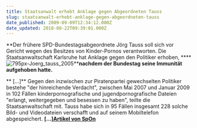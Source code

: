 ```yaml
---
title: Staatsanwalt erhebt Anklage gegen Abgeordneten Tauss
slug: staatsanwalt-erhebt-anklage-gegen-abgeordneten-tauss
date_published: 2009-09-09T12:34:12.000Z
date_updated: 2018-08-22T09:39:01.000Z
---
```


**Der frühere SPD-Bundestagsabgeordnete Jörg Tauss soll sich vor Gericht wegen des Besitzes von Kinder-Pornos verantworten. Die Staatsanwaltschaft Karlsruhe hat Anklage gegen den Politiker erhoben, ****![795px-Joerg_tauss_2005](//picdump.thafaker.de/2009/09/795px-Joerg_tauss_2005-300x226.jpg)****nachdem der Bundestag seine Immunität aufgehoben hatte.**

** [...]** Gegen den inzwischen zur Piratenpartei gewechselten Politiker bestehe "der hinreichende Verdacht", zwischen Mai 2007 und Januar 2009 in 102 Fällen kinderpornografische und jugendpornografische Dateien "erlangt, weitergegeben und besessen zu haben", teilte die Staatsanwaltschaft mit. Tauss habe sich in 95 Fällen insgesamt 228 solche Bild- und Videodateien verschafft und auf seinem Mobiltelefon abgespeichert. **[...]**[**Artikel von SpOn**](http://www.spiegel.de/politik/deutschland/0,1518,647861,00.html)
